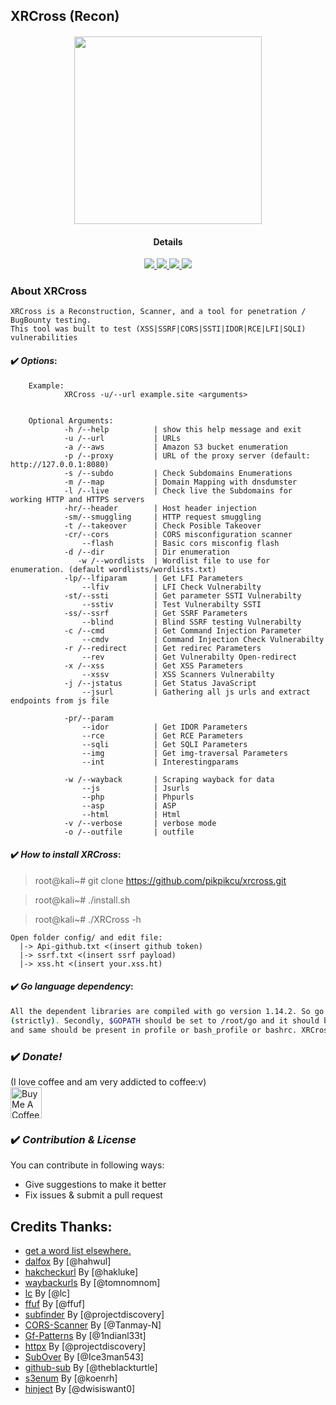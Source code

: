 ## XRCross (Recon)

<h4 align="center"><img src="https://raw.githubusercontent.com/pikpikcu/xrcross/master/img/logo.png" width="300px" height="300px">

</a>
<h4 align="center">Details</h4>                
<p align="center">
  </a>
  <a href="https://ru.m.wikipedia.org/wiki/bash">
    <img src="https://img.shields.io/badge/language-bash-green.svg">
 </a>
  <a href="https://t.me/WongNdes0">
   <img src="https://img.shields.io/badge/telegram--blue.svg">
   </a>
  <a href="https://github.com/pikpikcu/xrcross">
    <img src="https://img.shields.io/badge/version-V1.7.0[Beta]-green.svg">
 </a>
   <a href="https://github.com/pikpikcu/xrcross/blob/master/LICENSE">
   <img src="https://img.shields.io/badge/LICENSE-red.svg">
   </a>
 </a>
</p>


### About XRCross 

    XRCross is a Reconstruction, Scanner, and a tool for penetration / BugBounty testing. 
    This tool was built to test (XSS|SSRF|CORS|SSTI|IDOR|RCE|LFI|SQLI) vulnerabilities 

#### ✔️ ***Options***:
>   
        Example: 
                XRCross -u/--url example.site <arguments>
                
        
        Optional Arguments:
                -h /--help          | show this help message and exit
                -u /--url           | URLs
                -a /--aws           | Amazon S3 bucket enumeration
                -p /--proxy         | URL of the proxy server (default: http://127.0.0.1:8080)
                -s /--subdo         | Check Subdomains Enumerations
                -m /--map           | Domain Mapping with dnsdumster
                -l /--live          | Check live the Subdomains for working HTTP and HTTPS servers
                -hr/--header        | Host header injection 
                -sm/--smuggling     | HTTP request smuggling 
                -t /--takeover      | Check Posible Takeover
                -cr/--cors          | CORS misconfiguration scanner
                    --flash         | Basic cors misconfig flash
                -d /--dir           | Dir enumeration
                   -w /--wordlists  | Wordlist file to use for enumeration. (default wordlists/wordlists.txt)
                -lp/--lfiparam      | Get LFI Parameters       
                    --lfiv          | LFI Check Vulnerabilty
                -st/--ssti          | Get parameter SSTI Vulnerabilty  
                    --sstiv         | Test Vulnerabilty SSTI
                -ss/--ssrf          | Get SSRF Parameters 
                    --blind         | Blind SSRF testing Vulnerabilty
                -c /--cmd           | Get Command Injection Parameter
                    --cmdv          | Command Injection Check Vulnerabilty
                -r /--redirect      | Get redirec Parameters
                    --rev           | Get Vulnerabilty Open-redirect
                -x /--xss           | Get XSS Parameters        
                    --xssv          | XSS Scanners Vulnerabilty
                -j /--jstatus       | Get Status JavaScript 
                    --jsurl         | Gathering all js urls and extract endpoints from js file

                -pr/--param         
                    --idor          | Get IDOR Parameters
                    --rce           | Get RCE Parameters
                    --sqli          | Get SQLI Parameters
                    --img           | Get img-traversal Parameters
                    --int           | Interestingparams

                -w /--wayback       | Scraping wayback for data
                    --js            | Jsurls 
                    --php           | Phpurls
                    --asp           | ASP
                    --html          | Html
                -v /--verbose       | verbose mode
                -o /--outfile       | outfile    

#### ✔️ ***How to install XRCross***:

> root@kali~# git clone https://github.com/pikpikcu/xrcross.git

> root@kali~# ./install.sh

> root@kali~# ./XRCross -h

>       
   
    Open folder config/ and edit file:
      |-> Api-github.txt <(insert github token)
      |-> ssrf.txt <(insert ssrf payload)
      |-> xss.ht <(insert your.xss.ht)

#### ✔️ ***Go language dependency***:

```bash
All the dependent libraries are compiled with go version 1.14.2. So go version 1.14.2 should be installed
(strictly). Secondly, $GOPATH should be set to /root/go and it should be exported to PATH using "export PATH=$PATH:$GOROOT/bin/:$GOPATH/bin" 
and same should be present in profile or bash_profile or bashrc. XRCross checks for all the go dependencies under ~/go/bin.
```

### ✔️ ***Donate!***

(I love coffee and am very addicted to coffee:v)
<br><a href="https://www.buymeacoffee.com/pikpikcu"><img src="https://cdn.buymeacoffee.com/buttons/default-black.png" alt="Buy Me A Coffee" height="50px"></a>

### ✔️ ***Contribution & License***

You can contribute in following ways:
  - Give suggestions to make it better
  - Fix issues & submit a pull request

 Credits Thanks:
------------

* [get a word list elsewhere.](https://github.com/bitquark/dnspop/tree/master/results)
* [dalfox](https://github.com/hahwul/dalfox) By [@hahwul]
* [hakcheckurl](https://github.com/hakluke/hakcheckurl) By [@hakluke]
* [waybackurls](https://github.com/tomnomnom/waybackurls) By [@tomnomnom]
* [lc](https://github.com/lc/gau) By [@lc]
* [ffuf](https://github.com/ffuf/ffuf) By [@ffuf]
* [subfinder](https://github.com/projectdiscovery/subfinder) By [@projectdiscovery]
* [CORS-Scanner](https://github.com/Tanmay-N/CORS-Scanner) By [@Tanmay-N]
* [Gf-Patterns](https://github.com/1ndianl33t/Gf-Patterns) By [@1ndianl33t]
* [httpx](https://github.com/projectdiscovery/httpx) By [@projectdiscovery]
* [SubOver](https://github.com/Ice3man543/SubOver) By [@Ice3man543]
* [github-sub](github.com/theblackturtle/github-subs) By [@theblackturtle]
* [s3enum](https://github.com/koenrh/s3enum) By [@koenrh]
* [hinject](https://github.com/dwisiswant0) By [@dwisiswant0]
